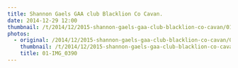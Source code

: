 ```yaml
---
title: Shannon Gaels GAA club Blacklion Co Cavan.
date: 2014-12-29 12:00
thumbnail: /t/2014/12/2015-shannon-gaels-gaa-club-blacklion-co-cavan/01-img_0390.jpg
photos:
  - original: /2014/12/2015-shannon-gaels-gaa-club-blacklion-co-cavan/01-img_0390.jpg
    thumbnail: /t/2014/12/2015-shannon-gaels-gaa-club-blacklion-co-cavan/01-img_0390.jpg
    title: 01-IMG_0390
---
```

